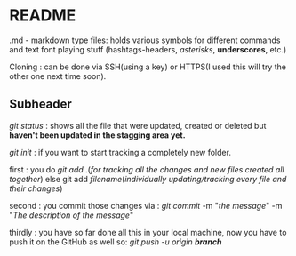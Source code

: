 # README

.md - markdown type files: holds various symbols for different commands and text font playing stuff (hashtags-headers, *asterisks*, __underscores__, etc.)

Cloning : can be done via SSH(using a key) or HTTPS(I used this will try the other one next time soon).

## Subheader

*git status* : shows all the file that were updated, created or deleted but **haven't been updated in the stagging area yet.**

*git init* : if you want to start tracking a completely new folder.

first : you do *git add* .(_for tracking all the changes and new files created all together_)
        else git add _filename_(_individually updating/tracking every file and their changes_)

second : you commit those changes via : *git commit* -m "_the message_" -m "_The description of the message_"

thirdly : you have so far done all this in your local machine, now you have to push it on the GitHub as well so: *git push -u origin __branch__*
